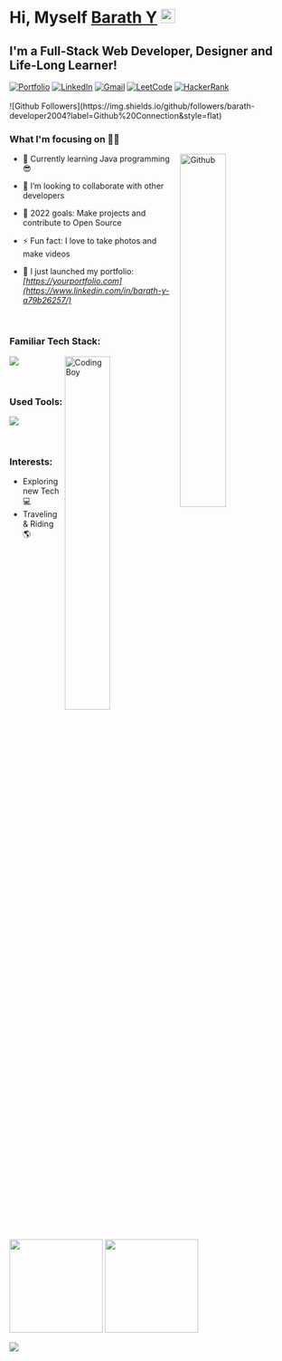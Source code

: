 <!-- This Barath-developer2004's Repository is most important and valuable repository because its README.md (this file) appears as Github profile. -->

# Hi, Myself <a href="https://sanajitjana.github.io" target="_blank">Barath Y</a> <img src="https://media.giphy.com/media/hvRJCLFzcasrR4ia7z/giphy.gif" width="25px">

## I'm a Full-Stack Web Developer, Designer and Life-Long Learner!

<div align="left">
<a href="https://yourportfolio.com"><img alt="Portfolio" src="https://img.shields.io/badge/portfolio-008000.svg?style=for-the-badge&logo=google-chrome&logoColor=white"/></a>
<a href="https://www.linkedin.com/in/yourlinkedin"><img alt="LinkedIn" src="https://img.shields.io/badge/linkedin-%230077B5.svg?style=for-the-badge&logo=linkedin&logoColor=white"/></a>
<a href="mailto:youremail@gmail.com"><img alt="Gmail" src="https://img.shields.io/badge/Gmail-D14836?style=for-the-badge&logo=gmail&logoColor=white"/></a>
<a href="https://leetcode.com/yourleetcode"><img alt="LeetCode" src="https://img.shields.io/badge/LeetCode-FFA116?style=for-the-badge&logo=leetcode&logoColor=white"/></a>
<a href="https://www.hackerrank.com/yourhackerrank"><img alt="HackerRank" src="https://img.shields.io/badge/HackerRank-32C766?style=for-the-badge&logo=hackerrank&logoColor=white"/></a>
</div>

<br/>
![Github Followers](https://img.shields.io/github/followers/barath-developer2004?label=Github%20Connection&style=flat)

<br/>

### What I'm focusing on 👨‍💻

<img width="40%" align="right" alt="Github" src="https://raw.githubusercontent.com/onimur/.github/master/.resources/git-header.svg" />

- 🌱 Currently learning Java programming 😎
- 👯 I’m looking to collaborate with other developers
- 🥅 2022 goals: Make projects and contribute to Open Source
- ⚡ Fun fact: I love to take photos and make videos
- 🔭 I just launched my portfolio: *[https://yourportfolio.com](https://www.linkedin.com/in/barath-y-a79b26257/)*

  <br />

### Familiar Tech Stack:

<!-- coding boy -->
<img width="40%" align="right" alt="Coding Boy" src="https://github.com/sanajitjana/sanajitjana/blob/master/coding.gif?raw=true" />

<!-- language -->

[![](https://skillicons.dev/icons?i=java,spring,hibernate,php,mysql,js,html,css)]()

<br/>

### Used Tools:

[![](https://skillicons.dev/icons?i=git,github,netlify,heroku,vscode,powershell)]()


<br />

### Interests:

- Exploring new Tech 💻
- Traveling & Riding 🌎


<!-- ### My GitHub Stats: -->
<p>
  <img height="165em" src="https://github-readme-streak-stats.herokuapp.com/?user=barath-developer2004&show_icons=true&hide_border=true&&count_private=true&include_all_commits=true"/>  
  <img height="165em" src="https://github-readme-stats.vercel.app/api?username=barath-developer2004&show_icons=true&hide_border=true&&count_private=true&include_all_commits=true" />
</p>

![](./profile-3d-contrib/profile-season-animate.svg) 

